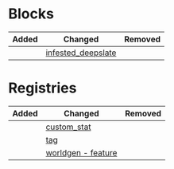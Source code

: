 # Blocks
| Added | Changed | Removed |
|-------|---------|---------|
|  | [infested_deepslate](./blocks/infested_deepslate.json) |  |

# Registries
| Added | Changed | Removed |
|-------|---------|---------|
|  | [custom_stat](./registries/custom_stat.json) |  |
|  | [tag](./registries/tag.json) |  |
|  | [worldgen - feature](./registries/worldgen%20-%20feature.json) |  |
